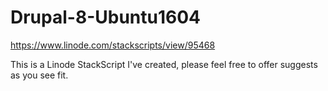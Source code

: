 # Drupal-8-Ubuntu1604

https://www.linode.com/stackscripts/view/95468
 
This is a Linode StackScript I've created, please feel free to offer suggests as you see fit.
